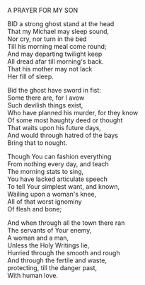 A PRAYER FOR MY SON  
  
BID a strong ghost stand at the head  
That my Michael may sleep sound,  
Nor cry, nor turn in the bed  
Till his morning meal come round;  
And may departing twilight keep  
All dread afar till morning's back.  
That his mother may not lack  
Her fill of sleep.  
  
Bid the ghost have sword in fist:  
Some there are, for I avow  
Such devilish things exist,  
Who have planned his murder, for they know  
Of some most haughty deed or thought  
That waits upon his future days,  
And would through hatred of the bays  
Bring that to nought.  
  
Though You can fashion everything  
From nothing every day, and teach  
The morning stats to sing,  
You have lacked articulate speech  
To tell Your simplest want, and known,  
Wailing upon a woman's knee,  
All of that worst ignominy  
Of flesh and bone;  
  
And when through all the town there ran  
The servants of Your enemy,  
A woman and a man,  
Unless the Holy Writings lie,  
Hurried through the smooth and rough  
And through the fertile and waste,  
protecting, till the danger past,  
With human love.  
